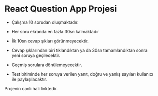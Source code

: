 # React Question App Projesi
* Çalışma 10 sorudan oluşmaktadır.

* Her soru ekranda en fazla 30sn kalmaktadır

* İlk 10sn cevap şıkları görünmeyecektir.

* Cevap şıklarından biri tıklandıktan ya da 30sn tamamlandıktan sonra yeni soruya geçilecektir.

* Geçmiş sorulara dönülemeyecektir.

* Test bitiminde her soruya verilen yanıt, doğru ve yanlış sayıları kullanıcı ile paylaşılacaktır.

Projenin canlı hali linktedir.